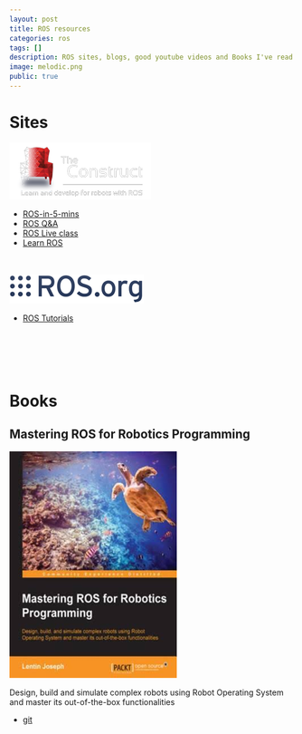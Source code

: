 ```yaml
---
layout: post
title: ROS resources
categories: ros
tags: []
description: ROS sites, blogs, good youtube videos and Books I've read
image: melodic.png
public: true
---
```

# Sites
![](/images/logo-the-construct-small.png)
- [ROS-in-5-mins](http://www.theconstructsim.com/tag/ros-in-5-mins/)
- [ROS Q&A](http://www.theconstructsim.com/ros-qa/#eluidcee6a604)
- [ROS Live class](http://www.theconstructsim.com/ros-developers-live-class-develop-with-ros/)
- [Learn ROS](http://www.theconstructsim.com/)
  
&nbsp;  
&nbsp;  
![](/images/ros_org.png)
- [ROS Tutorials](http://wiki.ros.org/ROS/Tutorials)


&nbsp;  
&nbsp;  
&nbsp;  
&nbsp;  

# Books
## Mastering ROS for Robotics Programming
![](/images/mastring-ros.jpeg)

Design, build and simulate complex robots using Robot Operating System and master its out-of-the-box functionalities
- [git](https://github.com/qboticslabs/mastering_ros)




